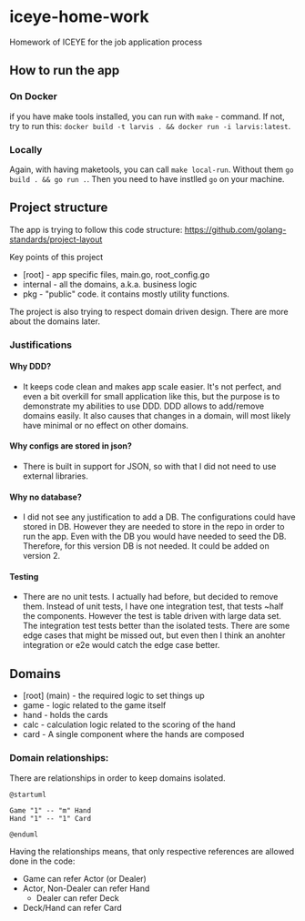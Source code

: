 # iceye-home-work

Homework of ICEYE for the job application process

## How to run the app

### On Docker
if you have make tools installed, you can run with `make` - command. If not, try to run this: `docker build -t larvis . && docker run -i larvis:latest`.

### Locally
Again, with having maketools, you can call `make local-run`. Without them `go build . && go run .`. Then you need to have instlled `go` on your machine.

## Project structure

The app is trying to follow this code structure:
https://github.com/golang-standards/project-layout

Key points of this project

- [root] - app specific files, main.go, root_config.go
- internal - all the domains, a.k.a. business logic
- pkg - "public" code. it contains mostly utility functions.

The project is also trying to respect domain driven design. There are more about the domains later.

### Justifications

#### Why DDD?

- It keeps code clean and makes app scale easier. It's not perfect, and even a bit overkill for small application like this, but the purpose is to demonstrate my abilities to use DDD. DDD allows to add/remove domains easily. It also causes that changes in a domain, will most likely have minimal or no effect on other domains.

#### Why configs are stored in json?

- There is built in support for JSON, so with that I did not need to use external libraries.

#### Why no database?

- I did not see any justification to add a DB. The configurations could have stored in DB. However they are needed to store in the repo in order to run the app. Even with the DB you would have needed to seed the DB. Therefore, for this version DB is not needed. It could be added on version 2.

#### Testing

- There are no unit tests. I actually had before, but decided to remove them. Instead of unit tests, I have one integration test, that tests ~half the components. However the test is table driven with large data set. The integration test tests better than the isolated tests. There are some edge cases that might be missed out, but even then I think an anohter integration or e2e would catch the edge case better. 

## Domains

- [root] (main) - the required logic to set things up
- game - logic related to the game itself
- hand - holds the cards
- calc - calculation logic related to the scoring of the hand
- card - A single component where the hands are composed



### Domain relationships:
There are relationships in order to keep domains isolated. 

```plantuml
@startuml

Game "1" -- "m" Hand
Hand "1" -- "1" Card

@enduml
```

Having the relationships means, that only respective references are allowed done in the code:

- Game can refer Actor (or Dealer)
- Actor, Non-Dealer can refer Hand
  - Dealer can refer Deck
- Deck/Hand can refer Card
